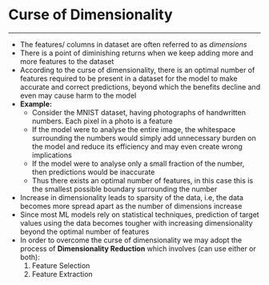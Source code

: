 # Curse of Dimensionality
---
- The features/ columns in dataset are often referred to as *dimensions*
- There is a point of diminishing returns when we keep adding more and more features to the dataset
- According to the curse of dimensionality, there is an optimal number of features required to be present in a dataset for the model to make accurate and correct predictions, beyond which the benefits decline and even may cause harm to the model
- **Example:**
	- Consider the MNIST dataset, having photographs of handwritten numbers. Each pixel in a photo is a feature
	- If the model were to analyse the entire image, the whitespace surrounding the numbers would simply add unnecessary burden on the model and reduce its efficiency and may even create wrong implications
	- If the model were to analyse only a small fraction of the number, then predictions would be inaccurate
	- Thus there exists an optimal number of features, in this case this is the smallest possible boundary surrounding the number
- Increase in dimensionality leads to sparsity of the data, i.e, the data becomes more spread apart as the number of dimensions increase
- Since most ML models rely on statistical techniques, prediction of target values using the data becomes tougher with increasing dimensionality beyond the optimal number of features
- In order to overcome the curse of dimensionality we may adopt the process of **Dimensionality Reduction** which involves (can use either or both):
	1. Feature Selection
	2. Feature Extraction